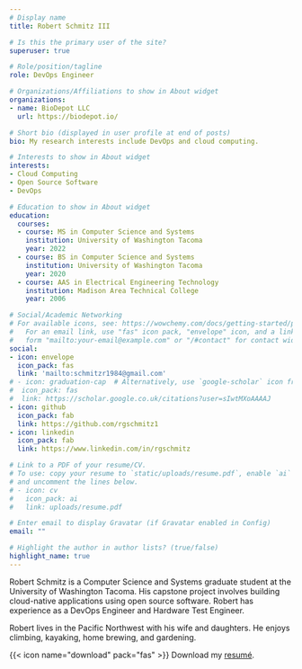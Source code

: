 ```yaml
---
# Display name
title: Robert Schmitz III

# Is this the primary user of the site?
superuser: true

# Role/position/tagline
role: DevOps Engineer

# Organizations/Affiliations to show in About widget
organizations:
- name: BioDepot LLC
  url: https://biodepot.io/

# Short bio (displayed in user profile at end of posts)
bio: My research interests include DevOps and cloud computing.

# Interests to show in About widget
interests:
- Cloud Computing
- Open Source Software
- DevOps

# Education to show in About widget
education:
  courses:
  - course: MS in Computer Science and Systems
    institution: University of Washington Tacoma
    year: 2022
  - course: BS in Computer Science and Systems
    institution: University of Washington Tacoma
    year: 2020
  - course: AAS in Electrical Engineering Technology
    institution: Madison Area Technical College
    year: 2006

# Social/Academic Networking
# For available icons, see: https://wowchemy.com/docs/getting-started/page-builder/#icons
#   For an email link, use "fas" icon pack, "envelope" icon, and a link in the
#   form "mailto:your-email@example.com" or "/#contact" for contact widget.
social:
- icon: envelope
  icon_pack: fas
  link: 'mailto:schmitzr1984@gmail.com'
# - icon: graduation-cap  # Alternatively, use `google-scholar` icon from `ai` icon pack
#  icon_pack: fas
#  link: https://scholar.google.co.uk/citations?user=sIwtMXoAAAAJ
- icon: github
  icon_pack: fab
  link: https://github.com/rgschmitz1
- icon: linkedin
  icon_pack: fab
  link: https://www.linkedin.com/in/rgschmitz

# Link to a PDF of your resume/CV.
# To use: copy your resume to `static/uploads/resume.pdf`, enable `ai` icons in `params.toml`, 
# and uncomment the lines below.
# - icon: cv
#   icon_pack: ai
#   link: uploads/resume.pdf

# Enter email to display Gravatar (if Gravatar enabled in Config)
email: ""

# Highlight the author in author lists? (true/false)
highlight_name: true
---
```


Robert Schmitz is a Computer Science and Systems graduate student at the University of Washington Tacoma. His capstone project involves building cloud-native applications using open source software. Robert has experience as a DevOps Engineer and Hardware Test Engineer.

Robert lives in the Pacific Northwest with his wife and daughters. He enjoys climbing, kayaking, home brewing, and gardening.

{{< icon name="download" pack="fas" >}} Download my [resumé](https://rgschmitz1.github.io/RobertSchmitz-Resume.pdf).
